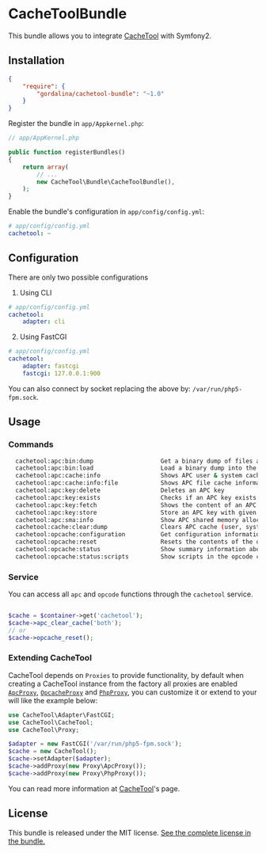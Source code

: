 CacheToolBundle
===============

This bundle allows you to integrate [CacheTool](https://github.com/gordalina/cachetool) with Symfony2.

Installation
------------

```json
{
    "require": {
        "gordalina/cachetool-bundle": "~1.0"
    }
}
```

Register the bundle in `app/Appkernel.php`:

```php
// app/AppKernel.php

public function registerBundles()
{
    return array(
        // ...
        new CacheTool\Bundle\CacheToolBundle(),
    );
}
```

Enable the bundle's configuration in `app/config/config.yml`:

```yml
# app/config/config.yml
cachetool: ~
```

Configuration
-------------

There are only two possible configurations

1. Using CLI

```yml
# app/config/config.yml
cachetool:
    adapter: cli
```

2. Using FastCGI

```yml
# app/config/config.yml
cachetool:
    adapter: fastcgi
    fastcgi: 127.0.0.1:900
```

You can also connect by socket replacing the above by: `/var/run/php5-fpm.sock`.

Usage
-----

### Commands

```sh
  cachetool:apc:bin:dump                   Get a binary dump of files and user variables
  cachetool:apc:bin:load                   Load a binary dump into the APC file and user variables
  cachetool:apc:cache:info                 Shows APC user & system cache information
  cachetool:apc:cache:info:file            Shows APC file cache information
  cachetool:apc:key:delete                 Deletes an APC key
  cachetool:apc:key:exists                 Checks if an APC key exists
  cachetool:apc:key:fetch                  Shows the content of an APC key
  cachetool:apc:key:store                  Store an APC key with given value
  cachetool:apc:sma:info                   Show APC shared memory allocation information
  cachetool:cache:clear:dump               Clears APC cache (user, system or all)
  cachetool:opcache:configuration          Get configuration information about the cache
  cachetool:opcache:reset                  Resets the contents of the opcode cache
  cachetool:opcache:status                 Show summary information about the opcode cache
  cachetool:opcache:status:scripts         Show scripts in the opcode cache
```

### Service

You can access all `apc` and `opcode` functions through the `cachetool` service.

```php

$cache = $container->get('cachetool');
$cache->apc_clear_cache('both');
// or
$cache->opcache_reset();
```

### Extending CacheTool

CacheTool depends on `Proxies` to provide functionality, by default when creating a CacheTool instance from the factory
all proxies are enabled [`ApcProxy`](https://github.com/gordalina/cachetool/blob/master/src/CacheTool/Proxy/ApcProxy.php), [`OpcacheProxy`](https://github.com/gordalina/cachetool/blob/master/src/CacheTool/Proxy/OpcacheProxy.php) and [`PhpProxy`](https://github.com/gordalina/cachetool/blob/master/src/CacheTool/Proxy/PhpProxy.php), you can customize it or extend to your will like the example below:

```php
use CacheTool\Adapter\FastCGI;
use CacheTool\CacheTool;
use CacheTool\Proxy;

$adapter = new FastCGI('/var/run/php5-fpm.sock');
$cache = new CacheTool();
$cache->setAdapter($adapter);
$cache->addProxy(new Proxy\ApcProxy());
$cache->addProxy(new Proxy\PhpProxy());
```

You can read more information at [CacheTool](https://github.com/gordalina/cachetool)'s page.

License
-------

This bundle is released under the MIT license. [See the complete license in the bundle.](https://github.com/gordalina/CacheToolBundle/blob/master/LICENSE)
